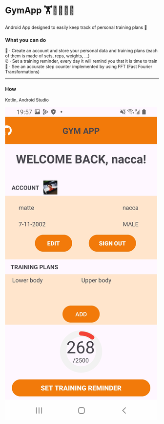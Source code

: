 # GymApp 🏋️🏋️‍♂️🏋️‍♀️
Android App designed to easily keep track of personal training plans 💪

### What you can do
🧑 ⋅ Create an account and store your personal data and training plans (each of them is made of sets, reps, weights, ...) <br>
⏰ ⋅ Set a training reminder, every day it will remind you that it is time to train <br>
🚶 ⋅ See an accurate step counter implemented by using FFT (Fast Fourier Transformations) 

<hr>

### How
Kotlin, Android Studio

![Home](https://github.com/matteonaccarato/GymApp/blob/main/app/src/assets/images/demo_home.jpg)

